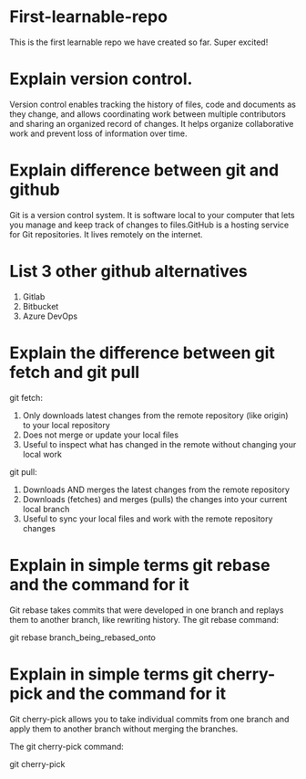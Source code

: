 # First-learnable-repo
This is the first learnable repo we have created so far. Super excited!

# Explain version control.
Version control enables tracking the history of files, code and documents as they change, and allows coordinating work between multiple contributors and sharing an organized record of changes. It helps organize collaborative work and prevent loss of information over time.

# Explain difference between git and github
Git is a version control system. It is software local to your computer that lets you manage and keep track of changes to files.GitHub is a hosting service for Git repositories. It lives remotely on the internet.

# List 3 other github alternatives
1. Gitlab
2. Bitbucket
3. Azure DevOps

# Explain the difference between git fetch and git pull
git fetch:
1. Only downloads latest changes from the remote repository (like origin) to your local repository
2. Does not merge or update your local files
3. Useful to inspect what has changed in the remote without changing your local work

git pull:
1. Downloads AND merges the latest changes from the remote repository
2. Downloads (fetches) and merges (pulls) the changes into your current local branch
3. Useful to sync your local files and work with the remote repository changes

# Explain in simple terms git rebase and the command for it
Git rebase takes commits that were developed in one branch and replays them to another branch, like rewriting history.
The git rebase command:

git rebase branch_being_rebased_onto

# Explain in simple terms git cherry-pick and the command for it 
Git cherry-pick allows you to take individual commits from one branch and apply them to another branch without merging the branches.

The git cherry-pick command:

git cherry-pick <commit hash>
